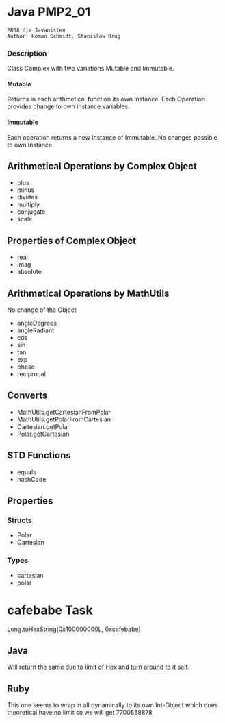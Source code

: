# Java PMP2_01

```
PR08 die Javanisten
Author: Roman Schmidt, Stanislaw Brug
```

### Description
Class Complex with two variations Mutable and Immutable.

#### Mutable
Returns in each arithmetical function its own instance. Each Operation provides
change to own instance variables.

#### Immutable
Each operation returns a new Instance of Immutable. No changes possible to own
Instance.

## Arithmetical Operations by Complex Object
- plus
- minus
- divides
- multiply
- conjugate
- scale

## Properties of Complex Object
- real
- imag
- absolute

## Arithmetical Operations by MathUtils
No change of the Object
- angleDegrees
- angleRadiant
- cos
- sin
- tan
- exp
- phase
- reciprocal

## Converts
- MathUtils.getCartesianFromPolar
- MathUtils.getPolarFromCartesian
- Cartesian.getPolar
- Polar.getCartesian

## STD Functions
- equals
- hashCode

## Properties

### Structs
- Polar
- Cartesian

### Types
- cartesian
- polar

# cafebabe Task
Long.toHexString(0x100000000L, 0xcafebabe)
## Java
Will return the same due to limit of Hex and turn around to it self.
## Ruby
This one seems to wrap in all dynamically to its own Int-Object which does theoretical
have no limit so we will get 7700658878.